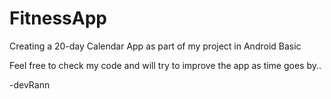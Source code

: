 ﻿# FitnessApp

 Creating a 20-day Calendar App as part of my project in Android Basic

 Feel free to check my code and will try to improve the app as time goes by..

 -devRann
